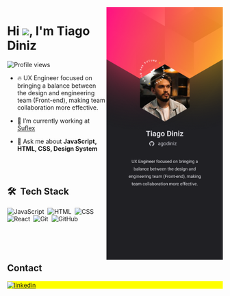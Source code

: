 <img align="right" height="590em" src="https://github.com/agodiniz/agodiniz/blob/main/profile.png?raw=true"/>
<h1 align="left">Hi <img src="https://raw.githubusercontent.com/kaueMarques/kaueMarques/master/hi.gif" height="30px">, I'm Tiago Diniz</h1>
<p align="left"> <img src="https://komarev.com/ghpvc/?username=maykbrito&color=yellow" alt="Profile views" /> </p>

- 🔥 UX Engineer focused on bringing a balance between the design and engineering team (Front-end), making team collaboration more effective.

- 🔭 I’m currently working at [Suflex](suflex.com.br)

- 💬 Ask me about **JavaScript, HTML, CSS, Design System**

<br><br>
## 🛠 &nbsp;Tech Stack
![JavaScript](https://img.shields.io/badge/-JavaScript-05122A?style=flat&logo=javascript)&nbsp;
![HTML](https://img.shields.io/badge/-HTML-05122A?style=flat&logo=HTML5)&nbsp;
![CSS](https://img.shields.io/badge/-CSS-05122A?style=flat&logo=CSS3&logoColor=1572B6)&nbsp;
![React](https://img.shields.io/badge/-React-05122A?style=flat&logo=react)&nbsp;
![Git](https://img.shields.io/badge/-Git-05122A?style=flat&logo=git)&nbsp;
![GitHub](https://img.shields.io/badge/-GitHub-05122A?style=flat&logo=github)&nbsp;
<br><br>


<br><br>

## Contact

<p align="left" style="background:yellow">
<a href="[https://linkedin.com/in/maykbrito](https://www.linkedin.com/in/tiago-diniz/)" target="_blank">
  <img align="center" src="https://img.shields.io/badge/-maykbrito-05122A?style=flat&logo=linkedin" alt="linkedin"/>
</p>
